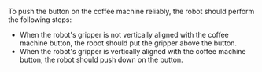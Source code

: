 To push the button on the coffee machine reliably, the robot should perform the following steps:
- When the robot's gripper is not vertically aligned with the coffee machine button, the robot should put the gripper above the button.
- When the robot's gripper is vertically aligned with the coffee machine button, the robot should push down on the button.
